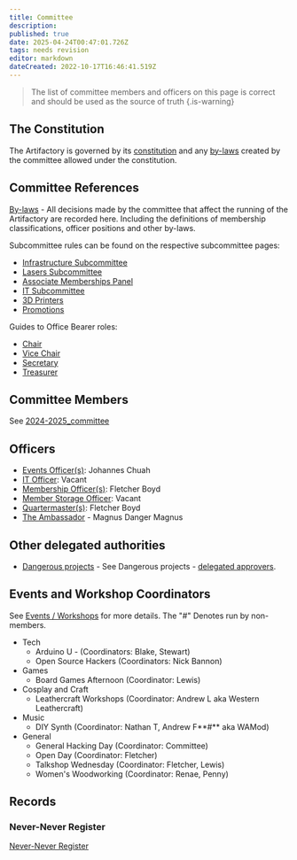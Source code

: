 ```yaml
---
title: Committee
description: 
published: true
date: 2025-04-24T00:47:01.726Z
tags: needs revision
editor: markdown
dateCreated: 2022-10-17T16:46:41.519Z
---
```


> The list of committee members and officers on this page is correct and should be used as the source of truth
{.is-warning}

## The Constitution

The Artifactory is governed by its [constitution](/constitution) and any [by-laws](/committeerulings) created by the committee allowed under the constitution.

## Committee References

[By-laws](/docs/policies/bylaws) - All decisions made by the committee that affect the running of the Artifactory are recorded here. Including the definitions of membership classifications, officer positions and other by-laws.

Subcommittee rules can be found on the respective subcommittee pages:

* [Infrastructure Subcommittee](/docs/infrastructure/infrastructurev2)
* [Lasers Subcommittee](/docs/lasers/lasers)
* [Associate Memberships Panel](/docs/Associate_Memberships)
* [IT Subcommittee](/docs/IT/subcommittee)
* [3D Printers](/docs/3dprinters/3dprinters)
* [Promotions](/docs/promotions/promotions)

Guides to Office Bearer roles:

* [Chair](/docs/committee/chairperson)
* [Vice Chair](/docs/committee/chairperson)
* [Secretary](/docs/committee/secretary)
* [Treasurer](/docs/committee/treasurer)

## Committee Members

See [2024-2025_committee](/docs/committee/2024-2025_committee)

## Officers

* [Events Officer(s)](/docs/policies/officers): Johannes Chuah
* [IT Officer](/docs/policies/officers): Vacant
* [Membership Officer(s)](/docs/policies/officers): Fletcher Boyd
* [Member Storage Officer](/docs/policies/officers): Vacant
* [Quartermaster(s)](/docs/policies/officers): Fletcher Boyd
* [The Ambassador](docs/policies/classes_of_membership) - Magnus Danger Magnus

## Other delegated authorities

* [Dangerous projects](/docs/policies/dangerous_projects) - See Dangerous projects - [delegated approvers](https://wiki.artifactory.org.au/docs/policies/dangerous_projects#delegated-approvers).

## Events and Workshop Coordinators

See [Events / Workshops](/events/start) for more details. The "#" Denotes run by non-members.

* Tech
  * Arduino U - (Coordinators: Blake, Stewart)
  * Open Source Hackers (Coordinators: Nick Bannon)
* Games
  * Board Games Afternoon (Coordinator: Lewis)
* Cosplay and Craft
  * Leathercraft Workshops (Coordinator: Andrew L aka Western Leathercraft)
* Music
  * DIY Synth (Coordinator: Nathan T, Andrew F**\#** aka WAMod)
* General
  * General Hacking Day (Coordinator: Committee)
  * Open Day (Coordinator: Fletcher)
  * Talkshop Wednesday (Coordinator: Fletcher, Lewis)
  * Women's Woodworking (Coordinator: Renae, Penny)

## Records

### Never-Never Register

[Never-Never Register](/docs/committee/nevernever)
